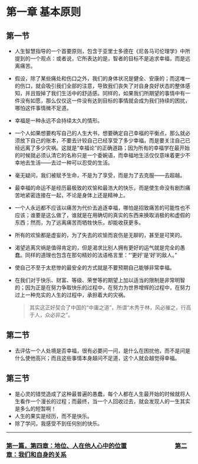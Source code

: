 # 第一章 基本原则
## 第一节
- 人生智慧指导的一个首要原则，包含于亚里士多德在《尼各马可伦理学》中所提到的一个观点：或者说，它所表达的是，智者的目标不是追求幸福，而是远离痛苦。
- 假设，除了某些痛处和伤口之外，我们的身体状况是健全、安康的；而这唯一的伤口，就会吸引我们全部的注意，导致我们丧失了对自身良好状态的整体感知，并且毁掉了我们生活中的舒适感。同样的，如果我们所期望的事情中有一件没有如愿，那么仅仅这一件没有达到目标的事情就会成为我们持续的困扰，哪怕这件事情微不足道。
- 幸福是一种永远不会持续太久的情形。
- 一个人如果想要构写自己的人生大书，想要确定自己幸福的平衡点，那么就必须放下自己的账本，不要去计较自己已经享受了多少幸福，而是要关注自己已经远离了多少灾祸。这就是“幸福论”的正确道路；因为所有的幸福学在最开始的时候就必须认清它的名称只是一个委婉语，而幸福地生活仅仅意味着更少不幸地去生活——去过一种可以忍受的生活。
- 毫无疑问，我们被赋予生命，不是为了享受，而是为了去克服——去超越。
- 最幸福的命运不是经历最极致的欢愉和最浩大的快乐，而是使生命没有剧烈痛苦地紧密连接在一起，不论是身体上还是精神上。
- 一个人永远都不应该以痛苦为代价去追逐幸福，哪怕是招致痛苦的可能性也不应该；谁要是这么做了，谁就是在用确切的真实的东西来换取消极的和虚假的东西；然而，为了远离痛苦而牺牲快乐，却能收获更多。
- 所有的欢愉都是虚妄的，为了失去的欢愉而哀伤是无聊的，甚至是可笑的。
- 渴望逃离灾祸是值得肯定的，但是渴求比别人拥有更好的运气就是完全的愚蠢。同样的道理也包含在那句精妙的法语格言里：“‘更好’是‘好’的敌人。”
- 使自己不至于太悲惨的最安全的方式就是不要预期自己能够非常幸福。
- 在我们对于快乐、财富、等级、荣誉等的期望上加以适当的限制是非常明智的；因为正是在努力争取快乐的过程中，在努力为世界增辉的过程中，在努力过上一种充实的人生的过程中，承担着大的灾祸。

  > 其实这正好契合了中国的“中庸之道”，所谓“木秀于林，风必摧之，行高于人，众必非之”。

## 第二节
- 去评估一个人处境是否幸福，很有必要问一问，是什么在困扰他，而不是问是什么使他高兴；而且这些事情本身越问不足道，这个人就会越觉得幸福。

## 第三节
- 是心灵的错觉造成了这种最普遍的愚蠢，每个人都在人生最开始的时候就将人生看作一个漫长的过程；而最终，当一个人回收过去，就会发现人的一生其实是多么的短暂啊！
- 人生的果实是经历，而不是快乐。
- 除了学问，我感受不到任何别的快乐。

---

### [第一篇，第四章：地位、人在他人心中的位置](../第一篇/chapter04.md)　　　　　　　　[第二章：我们和自身的关系](chapter02.md)